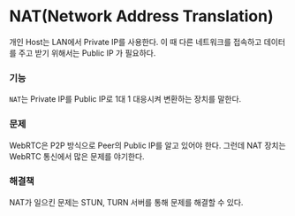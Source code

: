 # NAT(Network Address Translation)

개인 Host는  LAN에서 Private IP를 사용한다. 이 때 다른 네트워크를 접속하고 데이터를 주고 받기 위해서는 Public IP 가 필요하다.

### 기능
`NAT`는 Private IP를 Public IP로 1대 1 대응시켜 변환하는 장치를 말한다.

### 문제
WebRTC은 P2P 방식으로 Peer의 Public IP를 알고 있어야 한다. 그런데 NAT 장치는 WebRTC 통신에서 많은 문제를 야기한다.

### 해결책
NAT가 일으킨 문제는 STUN, TURN 서버를  통해 문제를 해결할 수 있다.
